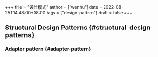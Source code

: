 +++
title = "设计模式"
author = ["wenhu"]
date = 2022-08-25T14:48:00+08:00
tags = ["design-pattern"]
draft = false
+++

## Structural Design Patterns {#structural-design-patterns}


### Adapter pattern {#adapter-pattern}
